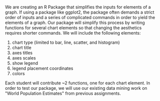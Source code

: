 We are creating an R Package that simplifies the inputs for elements of a graph. If using a package like ggplot2, the package often demands a strict order of inputs and a series of complicated commands in order to yield the elements of a graph. Our package will simplify this process by writing functions for several chart elements so that changing the aesthetics requires shorter commands. We will include the following elements:
1. chart type (limited to bar, line, scatter, and histogram)
2. chart title
2. axes titles
4. axes scales
5. show legend
6. legend placement coordinates
7. colors

Each student will contribute ~2 functions, one for each chart element. In order to test our package, we will use our existing data mining work on "World Population Estimates" from previous assignments. 
